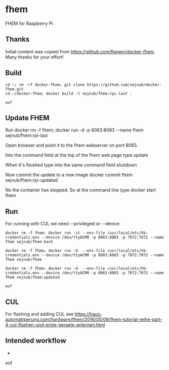 # fhem
FHEM for Raspberry Pi


## Thanks
Initial content was copied from https://github.com/Raigen/docker-fhem. Many thanks for your effort! 


## Build

    cd ~; rm -rf docker-fhem; git clone https://github.com/sejnub/docker-fhem.git
    cd ~/docker-fhem; docker build -t sejnub/fhem:rpi-last .
    
    eof


## Update FHEM

Run 
    docker rm -f fhem; docker run -d -p 8083:8083 --name fhem sejnub/fhem:rpi-last

Open browser and point it to the fhem webserver on port 8083.

Into the command field at the top of the fhem web page type
    update

When it's finished type into the same command field
    shutdown

Now commit the update to a new image
    docker commit fhem sejnub/fhem:rpi-updated


No the container has stopped. So at the command line type
    docker start fhem




## Run

For running with CUL we need --privileged or --device <cul-device>

    docker rm -f fhem; docker run -it --env-file /usr/local/etc/hb-credentials.env --device /dev/ttyACM0 -p 8083:8083 -p 7072:7072 --name fhem sejnub/fhem bash

    docker rm -f fhem; docker run -d  --env-file /usr/local/etc/hb-credentials.env --device /dev/ttyACM0 -p 8083:8083 -p 7072:7072 --name fhem sejnub/fhem

    docker rm -f fhem; docker run -d  --env-file /usr/local/etc/hb-credentials.env --device /dev/ttyACM0 -p 8083:8083 -p 7072:7072 --name fhem sejnub/fhem:updated

    eof
    
    
## CUL

For flashing and adding CUL see 
https://haus-automatisierung.com/hardware/fhem/2016/05/08/fhem-tutorial-reihe-part-4-cul-flashen-und-erste-geraete-anlernen.html


## Intended workflow
- 



eof
